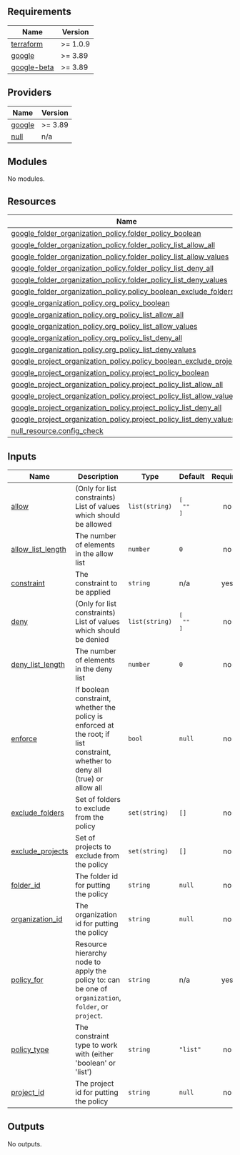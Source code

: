 
## Requirements

| Name | Version |
|------|---------|
| <a name="requirement_terraform"></a> [terraform](#requirement\_terraform) | >= 1.0.9 |
| <a name="requirement_google"></a> [google](#requirement\_google) | >= 3.89 |
| <a name="requirement_google-beta"></a> [google-beta](#requirement\_google-beta) | >= 3.89 |

## Providers

| Name | Version |
|------|---------|
| <a name="provider_google"></a> [google](#provider\_google) | >= 3.89 |
| <a name="provider_null"></a> [null](#provider\_null) | n/a |

## Modules

No modules.

## Resources

| Name | Type |
|------|------|
| [google_folder_organization_policy.folder_policy_boolean](https://registry.terraform.io/providers/hashicorp/google/latest/docs/resources/folder_organization_policy) | resource |
| [google_folder_organization_policy.folder_policy_list_allow_all](https://registry.terraform.io/providers/hashicorp/google/latest/docs/resources/folder_organization_policy) | resource |
| [google_folder_organization_policy.folder_policy_list_allow_values](https://registry.terraform.io/providers/hashicorp/google/latest/docs/resources/folder_organization_policy) | resource |
| [google_folder_organization_policy.folder_policy_list_deny_all](https://registry.terraform.io/providers/hashicorp/google/latest/docs/resources/folder_organization_policy) | resource |
| [google_folder_organization_policy.folder_policy_list_deny_values](https://registry.terraform.io/providers/hashicorp/google/latest/docs/resources/folder_organization_policy) | resource |
| [google_folder_organization_policy.policy_boolean_exclude_folders](https://registry.terraform.io/providers/hashicorp/google/latest/docs/resources/folder_organization_policy) | resource |
| [google_organization_policy.org_policy_boolean](https://registry.terraform.io/providers/hashicorp/google/latest/docs/resources/organization_policy) | resource |
| [google_organization_policy.org_policy_list_allow_all](https://registry.terraform.io/providers/hashicorp/google/latest/docs/resources/organization_policy) | resource |
| [google_organization_policy.org_policy_list_allow_values](https://registry.terraform.io/providers/hashicorp/google/latest/docs/resources/organization_policy) | resource |
| [google_organization_policy.org_policy_list_deny_all](https://registry.terraform.io/providers/hashicorp/google/latest/docs/resources/organization_policy) | resource |
| [google_organization_policy.org_policy_list_deny_values](https://registry.terraform.io/providers/hashicorp/google/latest/docs/resources/organization_policy) | resource |
| [google_project_organization_policy.policy_boolean_exclude_projects](https://registry.terraform.io/providers/hashicorp/google/latest/docs/resources/project_organization_policy) | resource |
| [google_project_organization_policy.project_policy_boolean](https://registry.terraform.io/providers/hashicorp/google/latest/docs/resources/project_organization_policy) | resource |
| [google_project_organization_policy.project_policy_list_allow_all](https://registry.terraform.io/providers/hashicorp/google/latest/docs/resources/project_organization_policy) | resource |
| [google_project_organization_policy.project_policy_list_allow_values](https://registry.terraform.io/providers/hashicorp/google/latest/docs/resources/project_organization_policy) | resource |
| [google_project_organization_policy.project_policy_list_deny_all](https://registry.terraform.io/providers/hashicorp/google/latest/docs/resources/project_organization_policy) | resource |
| [google_project_organization_policy.project_policy_list_deny_values](https://registry.terraform.io/providers/hashicorp/google/latest/docs/resources/project_organization_policy) | resource |
| [null_resource.config_check](https://registry.terraform.io/providers/hashicorp/null/latest/docs/resources/resource) | resource |

## Inputs

| Name | Description | Type | Default | Required |
|------|-------------|------|---------|:--------:|
| <a name="input_allow"></a> [allow](#input\_allow) | (Only for list constraints) List of values which should be allowed | `list(string)` | <pre>[<br>  ""<br>]</pre> | no |
| <a name="input_allow_list_length"></a> [allow\_list\_length](#input\_allow\_list\_length) | The number of elements in the allow list | `number` | `0` | no |
| <a name="input_constraint"></a> [constraint](#input\_constraint) | The constraint to be applied | `string` | n/a | yes |
| <a name="input_deny"></a> [deny](#input\_deny) | (Only for list constraints) List of values which should be denied | `list(string)` | <pre>[<br>  ""<br>]</pre> | no |
| <a name="input_deny_list_length"></a> [deny\_list\_length](#input\_deny\_list\_length) | The number of elements in the deny list | `number` | `0` | no |
| <a name="input_enforce"></a> [enforce](#input\_enforce) | If boolean constraint, whether the policy is enforced at the root; if list constraint, whether to deny all (true) or allow all | `bool` | `null` | no |
| <a name="input_exclude_folders"></a> [exclude\_folders](#input\_exclude\_folders) | Set of folders to exclude from the policy | `set(string)` | `[]` | no |
| <a name="input_exclude_projects"></a> [exclude\_projects](#input\_exclude\_projects) | Set of projects to exclude from the policy | `set(string)` | `[]` | no |
| <a name="input_folder_id"></a> [folder\_id](#input\_folder\_id) | The folder id for putting the policy | `string` | `null` | no |
| <a name="input_organization_id"></a> [organization\_id](#input\_organization\_id) | The organization id for putting the policy | `string` | `null` | no |
| <a name="input_policy_for"></a> [policy\_for](#input\_policy\_for) | Resource hierarchy node to apply the policy to: can be one of `organization`, `folder`, or `project`. | `string` | n/a | yes |
| <a name="input_policy_type"></a> [policy\_type](#input\_policy\_type) | The constraint type to work with (either 'boolean' or 'list') | `string` | `"list"` | no |
| <a name="input_project_id"></a> [project\_id](#input\_project\_id) | The project id for putting the policy | `string` | `null` | no |

## Outputs

No outputs.

